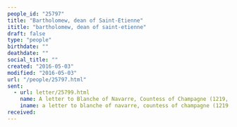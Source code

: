 ```yaml
---
people_id: "25797"
title: "Bartholomew, dean of Saint-Etienne"
ititle: "bartholomew, dean of saint-etienne"
draft: false
type: "people"
birthdate: ""
deathdate: ""
social_title: ""
created: "2016-05-03"
modified: "2016-05-03"
url: "/people/25797.html"
sent:
  - url: letter/25799.html
    name: A letter to Blanche of Navarre, Countess of Champagne (1219, March)
    iname: a letter to blanche of navarre, countess of champagne (1219, march)
received:
---
```

